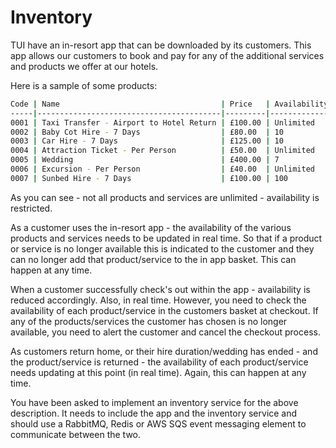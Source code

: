 # Inventory

TUI have an in-resort app that can be downloaded by its customers.  This app allows our customers to book and pay for any of the additional services and products we offer at our hotels.

Here is a sample of some products:

```bash
Code | Name                                    | Price   | Availability
-----|-----------------------------------------|---------|-------------
0001 | Taxi Transfer - Airport to Hotel Return | £100.00 | Unlimited
0002 | Baby Cot Hire - 7 Days                  | £80.00  | 10
0003 | Car Hire - 7 Days                       | £125.00 | 10
0004 | Attraction Ticket - Per Person          | £50.00  | Unlimited
0005 | Wedding                                 | £400.00 | 7
0006 | Excursion - Per Person                  | £40.00  | Unlimited
0007 | Sunbed Hire - 7 Days                    | £100.00 | 100
```

As you can see - not all products and services are unlimited - availability is restricted.

As a customer uses the in-resort app - the availability of the various products and services needs to be updated in real time.  So that if a product or service is no longer available this is indicated to the customer and they can no longer add that product/service to the in app basket.  This can happen at any time.

When a customer successfully check's out within the app - availability is reduced accordingly.  Also, in real time.  However, you need to check the availability of each product/service in the customers basket at checkout.  If any of the products/services the customer has chosen is no longer available, you need to alert the customer and cancel the checkout process.

As customers return home, or their hire duration/wedding has ended - and the product/service is returned - the availability of each product/service needs updating at this point (in real time).  Again, this can happen at any time.

You have been asked to implement an inventory service for the above description.  It needs to include the app and the inventory service and should use a RabbitMQ, Redis or AWS SQS event messaging element to communicate between the two.
